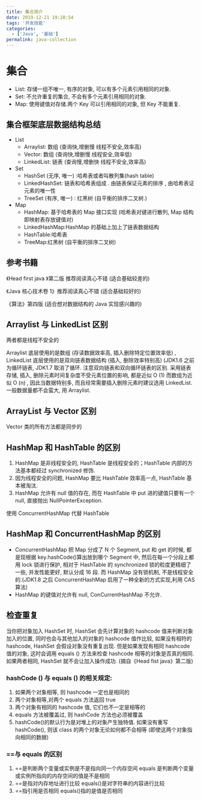 ```yaml
---
title: 集合简介
date: 2019-12-21 19:28:54
tags: '开发技能'
categories:
  - ['Java', '基础']
permalink: java-collection
---
```


# 集合

- List: 存储一组不唯一, 有序的对象, 可以有多个元素引用相同的对象.
- Set: 不允许重复的集合, 不会有多个元素引用相同的对象.
- Map: 使用键值对存储.两个 Key 可以引用相同的对象, 但 Key 不能重复.

<!-- more -->

## 集合框架底层数据结构总结

- List
  - Arraylist: 数组 (查询快,增删慢 线程不安全,效率高)
  - Vector: 数组 (查询快,增删慢 线程安全,效率低)
  - LinkedList: 链表 (查询慢,增删快 线程不安全,效率高)
- Set
  - HashSet (无序, 唯一) :哈希表或者叫散列集(hash table)
  - LinkedHashSet: 链表和哈希表组成 . 由链表保证元素的排序 , 由哈希表证元素的唯一性
  - TreeSet (有序, 唯一) : 红黑树 (自平衡的排序二叉树.)
- Map
  - HashMap: 基于哈希表的 Map 接口实现 (哈希表对键进行散列, Map 结构即映射表存放键值对)
  - LinkedHashMap:HashMap 的基础上加上了链表数据结构
  - HashTable:哈希表
  - TreeMap:红黑树 (自平衡的排序二叉树)

## 参考书籍

《Head first java 》第二版 推荐阅读真心不错 (适合基础较差的)

《Java 核心技术卷 1》推荐阅读真心不错 (适合基础较好的)

《算法》第四版 (适合想对数据结构的 Java 实现感兴趣的)

## Arraylist 与 LinkedList 区别

两者都是线程不安全的

Arraylist 底层使用的是数组 (存读数据效率高, 插入删除特定位置效率低) , LinkedList 底层使用的是双向链表数据结构 (插入, 删除效率特别高) (JDK1.6 之前为循环链表, JDK1.7 取消了循环. 注意双向链表和双向循环链表的区别. 采用链表存储, 插入, 删除元素时间复杂度不受元素位置的影响, 都是近似 O (1) 而数组为近似 O (n) , 因此当数据特别多, 而且经常需要插入删除元素时建议选用 LinkedList. 一般数据量都不会蛮大, 用 Arraylist.

## ArrayList 与 Vector 区别

Vector 类的所有方法都是同步的

## HashMap 和 HashTable 的区别

1. HashMap 是非线程安全的, HashTable 是线程安全的；HashTable 内部的方法基本都经过 synchronized 修饰.
2. 因为线程安全的问题, HashMap 要比 HashTable 效率高一点, HashTable 基本被淘汰.
3. HashMap 允许有 null 值的存在, 而在 HashTable 中 put 进的键值只要有一个 null, 直接抛出 NullPointerException.

使用 ConcurrentHashMap 代替 HashTable

## HashMap 和 ConcurrentHashMap 的区别

- ConcurrentHashMap 把 Map 分成了 N 个 Segment, put 和 get 的时候, 都是现根据 key.hashCode()算出放到哪个 Segment 中, 然后在每一个分段上都用 lock 锁进行保护, 相对于 HashTable 的 synchronized 锁的粒度更精细了一些, 并发性能更好, 默认分成 16 段. 而 HashMap 没有锁机制, 不是线程安全的.(JDK1.8 之后 ConcurrentHashMap 启用了一种全新的方式实现,利用 CAS 算法)
- HashMap 的键值对允许有 null, ConCurrentHashMap 不允许.

## 检查重复

当你把对象加入 HashSet 时, HashSet 会先计算对象的 hashcode 值来判断对象加入的位置, 同时也会与其他加入的对象的 hashcode 值作比较, 如果没有相符的 hashcode, HashSet 会假设对象没有重复出现. 但是如果发现有相同 hashcode 值的对象, 这时会调用 equals () 方法来检查 hashcode 相等的对象是否真的相同. 如果两者相同, HashSet 就不会让加入操作成功. (摘自《Head fist java》第二版)

### hashCode () 与 equals () 的相关规定:

1. 如果两个对象相等, 则 hashcode 一定也是相同的
2. 两个对象相等,对两个 equals 方法返回 true
3. 两个对象有相同的 hashcode 值, 它们也不一定是相等的
4. equals 方法被覆盖过, 则 hashCode 方法也必须被覆盖
5. hashCode()的默认行为是对堆上的对象产生独特值. 如果没有重写 hashCode(), 则该 class 的两个对象无论如何都不会相等 (即使这两个对象指向相同的数据)

### ==与 equals 的区别

1. ==是判断两个变量或实例是不是指向同一个内存空间 equals 是判断两个变量或实例所指向的内存空间的值是不是相同
2. ==是指对内存地址进行比较 equals()是对字符串的内容进行比较
3. ==指引用是否相同 equals()指的是值是否相同
